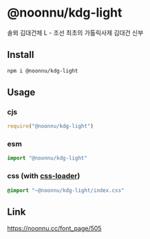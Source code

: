 # @noonnu/kdg-light
솔뫼 김대건체 L - 조선 최초의 가톨릭사제 김대건 신부

## Install
```sh
npm i @noonnu/kdg-light
```
## Usage
### cjs
```js
require("@noonnu/kdg-light")
```
### esm
```js
import "@noonnu/kdg-light"
```
### css (with [css-loader](https://github.com/webpack-contrib/css-loader))
```css
@import "~@noonnu/kdg-light/index.css"
```

## Link
https://noonnu.cc/font_page/505